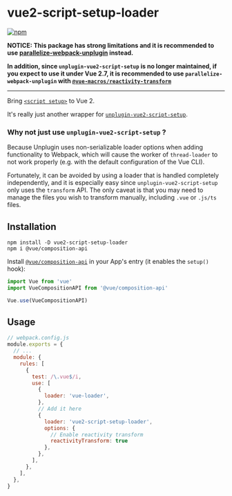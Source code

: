 # vue2-script-setup-loader

[![npm](https://img.shields.io/npm/v/vue2-script-setup-loader.svg)](https://www.npmjs.com/package/vue2-script-setup-loader)

**NOTICE: This package has strong limitations and it is recommended to use [parallelize-webpack-unplugin](https://github.com/CyanSalt/parallelize-webpack-unplugin) instead.**

**In addition, since `unplugin-vue2-script-setup` is no longer maintained, if you expect to use it under Vue 2.7, it is recommended to use `parallelize-webpack-unplugin` with [`@vue-macros/reactivity-transform`](https://vue-macros.sxzz.moe/features/reactivity-transform.html)**

---

Bring [`<script setup>`](https://v3.vuejs.org/api/sfc-script-setup.html#sfc-script-setup) to Vue 2.

It's really just another wrapper for [`unplugin-vue2-script-setup`](https://github.com/antfu/unplugin-vue2-script-setup).

### Why not just use `unplugin-vue2-script-setup` ?

Because Unplugin uses non-serializable loader options when adding functionality to Webpack, which will cause the worker of `thread-loader` to not work properly (e.g. with the default configuration of the Vue CLI).

Fortunately, it can be avoided by using a loader that is handled completely independently, and it is especially easy since `unplugin-vue2-script-setup` only uses the `transform` API. The only caveat is that you may need to manage the files you wish to transform manually, including `.vue` or `.js/ts` files.

## Installation

```shell
npm install -D vue2-script-setup-loader
npm i @vue/composition-api
```

Install [`@vue/composition-api`](https://github.com/vuejs/composition-api) in your App's entry (it enables the `setup()` hook):

```javascript
import Vue from 'vue'
import VueCompositionAPI from '@vue/composition-api'

Vue.use(VueCompositionAPI)
```

## Usage

```javascript
// webpack.config.js
module.exports = {
  // ...
  module: {
    rules: [
      {
        test: /\.vue$/i,
        use: [
          {
            loader: 'vue-loader',
          },
          // Add it here
          {
            loader: 'vue2-script-setup-loader',
            options: {
              // Enable reactivity transform
              reactivityTransform: true
            },
          },
        ],
      },
    ],
  },
}
```
